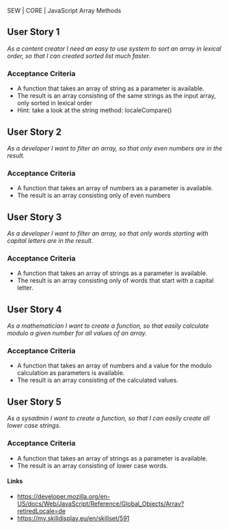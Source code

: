 SEW | CORE | JavaScript Array Methods

## User Story 1
*As a content creator I need an easy to use system to sort an array in lexical order, so that I can created sorted list much faster.*

### Acceptance Criteria
- A function that takes an array of string as a parameter is available.
- The result is an array consisting of the same strings as the input array, only sorted in lexical order
- Hint: take a look at the string method: localeCompare()

## User Story 2
*As a developer I want to filter an array, so that only even numbers are in the result.*

### Acceptance Criteria
- A function that takes an array of numbers as a parameter is available.
- The result is an array consisting only of even numbers

## User Story 3
*As a developer I want to filter an array, so that only words starting with capital letters are in the result.*

### Acceptance Criteria
- A function that takes an array of strings as a parameter is available.
- The result is an array consisting only of words that start with a capital letter.

## User Story 4
*As a mathematician I want to create a function, so that easily calculate modulo a given number for all values of an array.*

### Acceptance Criteria
- A function that takes an array of numbers and a value for the modulo calculation as parameters is available.
- The result is an array consisting of the calculated values.

## User Story 5
*As a sysadmin I want to create a function, so that I can easily create all lower case strings.*

### Acceptance Criteria
- A function that takes an array of strings as a parameter is available.
- The result is an array consisting of lower case words.


#### Links
- https://developer.mozilla.org/en-US/docs/Web/JavaScript/Reference/Global_Objects/Array?retiredLocale=de
- https://my.skilldisplay.eu/en/skillset/591
